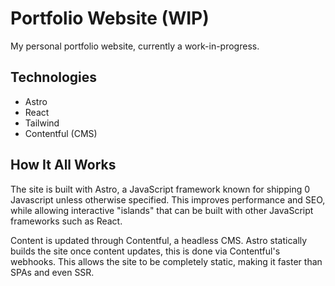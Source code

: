 # Portfolio Website (WIP)

My personal portfolio website, currently a work-in-progress.

## Technologies

- Astro
- React
- Tailwind
- Contentful (CMS)

## How It All Works

The site is built with Astro, a JavaScript framework known for shipping 0 Javascript unless otherwise specified. This improves performance and SEO, while allowing interactive "islands" that can be built with other JavaScript frameworks such as React.

Content is updated through Contentful, a headless CMS. Astro statically builds the site once content updates, this is done via Contentful's webhooks. This allows the site to be completely static, making it faster than SPAs and even SSR.
